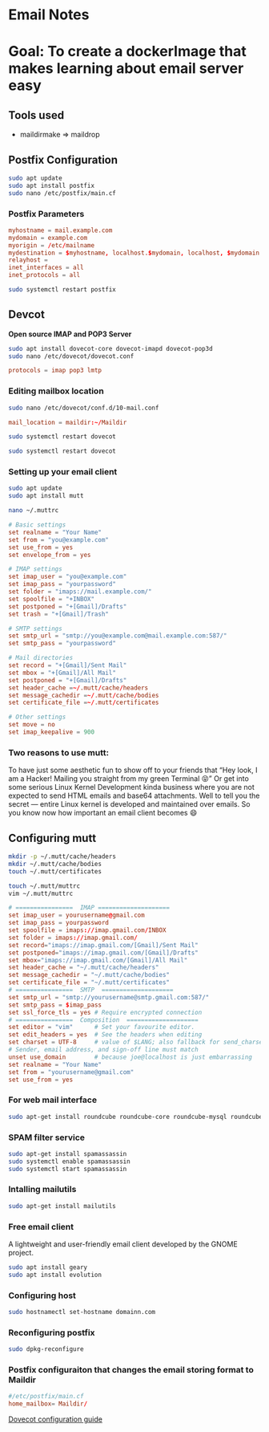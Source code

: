 # Email Notes

# Goal: To create a dockerImage that makes learning about email server easy

## Tools used
- maildirmake => maildrop

## Postfix Configuration
```bash
sudo apt update
sudo apt install postfix
sudo nano /etc/postfix/main.cf
```
### Postfix Parameters
```conf
myhostname = mail.example.com
mydomain = example.com
myorigin = /etc/mailname
mydestination = $myhostname, localhost.$mydomain, localhost, $mydomain
relayhost =
inet_interfaces = all
inet_protocols = all
```
```bash
sudo systemctl restart postfix
```


## Devcot
**Open source IMAP and POP3 Server**
```bash
sudo apt install dovecot-core dovecot-imapd dovecot-pop3d
sudo nano /etc/dovecot/dovecot.conf
```

```conf
protocols = imap pop3 lmtp
```

### Editing mailbox location
```bash
sudo nano /etc/dovecot/conf.d/10-mail.conf
```
```conf
mail_location = maildir:~/Maildir
```
```bash
sudo systemctl restart dovecot
```

```bash
sudo systemctl restart dovecot
```

### Setting up your email client

```bash
sudo apt update
sudo apt install mutt
```

```bash
nano ~/.muttrc
```

```conf
# Basic settings
set realname = "Your Name"
set from = "you@example.com"
set use_from = yes
set envelope_from = yes

# IMAP settings
set imap_user = "you@example.com"
set imap_pass = "yourpassword"
set folder = "imaps://mail.example.com/"
set spoolfile = "+INBOX"
set postponed = "+[Gmail]/Drafts"
set trash = "+[Gmail]/Trash"

# SMTP settings
set smtp_url = "smtp://you@example.com@mail.example.com:587/"
set smtp_pass = "yourpassword"

# Mail directories
set record = "+[Gmail]/Sent Mail"
set mbox = "+[Gmail]/All Mail"
set postponed = "+[Gmail]/Drafts"
set header_cache =~/.mutt/cache/headers
set message_cachedir =~/.mutt/cache/bodies
set certificate_file =~/.mutt/certificates

# Other settings
set move = no
set imap_keepalive = 900
```


### Two reasons to use mutt:

To have just some aesthetic fun to show off to your friends that “Hey look, I am a Hacker! Mailing you straight from my green Terminal 😝”
Or get into some serious Linux Kernel Development kinda business where you are not expected to send HTML emails and base64 attachments. Well to tell you the secret — entire Linux kernel is developed and maintained over emails. So you know now how important an email client becomes 😄


## Configuring mutt

```bash
mkdir -p ~/.mutt/cache/headers
mkdir ~/.mutt/cache/bodies
touch ~/.mutt/certificates
```
```bash
touch ~/.mutt/muttrc
vim ~/.mutt/muttrc
```

```conf
# ================  IMAP ====================
set imap_user = yourusername@gmail.com
set imap_pass = yourpassword
set spoolfile = imaps://imap.gmail.com/INBOX
set folder = imaps://imap.gmail.com/
set record="imaps://imap.gmail.com/[Gmail]/Sent Mail"
set postponed="imaps://imap.gmail.com/[Gmail]/Drafts"
set mbox="imaps://imap.gmail.com/[Gmail]/All Mail"
set header_cache = "~/.mutt/cache/headers"
set message_cachedir = "~/.mutt/cache/bodies"
set certificate_file = "~/.mutt/certificates"
# ================  SMTP  ====================
set smtp_url = "smtp://yourusername@smtp.gmail.com:587/"
set smtp_pass = $imap_pass
set ssl_force_tls = yes # Require encrypted connection
# ================  Composition  ====================
set editor = "vim"      # Set your favourite editor.
set edit_headers = yes  # See the headers when editing
set charset = UTF-8     # value of $LANG; also fallback for send_charset
# Sender, email address, and sign-off line must match
unset use_domain        # because joe@localhost is just embarrassing
set realname = "Your Name"
set from = "yourusername@gmail.com"
set use_from = yes
```

### For web mail interface
```bash
sudo apt-get install roundcube roundcube-core roundcube-mysql roundcube-plugins
```

### SPAM filter service
```bash
sudo apt-get install spamassassin
sudo systemctl enable spamassassin
sudo systemctl start spamassassin
```
### Intalling mailutils
```bash
sudo apt-get install mailutils
```
### Free email client
 A lightweight and user-friendly email client developed by the GNOME project.

```bash
sudo apt install geary
sudo apt install evolution
```
### Configuring host
```bash
sudo hostnamectl set-hostname domainn.com
```

### Reconfiguring postfix
```bash
sudo dpkg-reconfigure
```
### Postfix configuraiton that changes the email storing format to Maildir
```conf
#/etc/postfix/main.cf
home_mailbox= Maildir/
```

[Dovecot configuration guide](https://ubuntu.com/server/docs/install-and-configure-dovecot)



